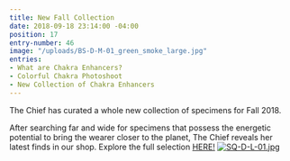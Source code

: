 ```yaml
---
title: New Fall Collection
date: 2018-09-18 23:14:00 -04:00
position: 17
entry-number: 46
image: "/uploads/BS-D-M-01_green_smoke_large.jpg"
entries:
- What are Chakra Enhancers?
- Colorful Chakra Photoshoot
- New Collection of Chakra Enhancers
---
```


The Chief has curated a whole new collection of specimens for Fall 2018. 

After searching far and wide for specimens that possess the energetic potential to bring the wearer closer to the planet, The Chief reveals her latest finds in our shop. Explore the full selection [HERE!](https://ancienttruthinvestigators.com/shop/)
[![SQ-D-L-01.jpg](/uploads/SQ-D-L-01.jpg)](https://ancienttruthinvestigators.com/shop/)